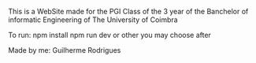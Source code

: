 This is a WebSite made for the PGI Class of the 3 year of the Banchelor of informatic Engineering of The University of Coimbra

To run:
npm install
npm run dev or other you may choose after


Made by me:
Guilherme Rodrigues